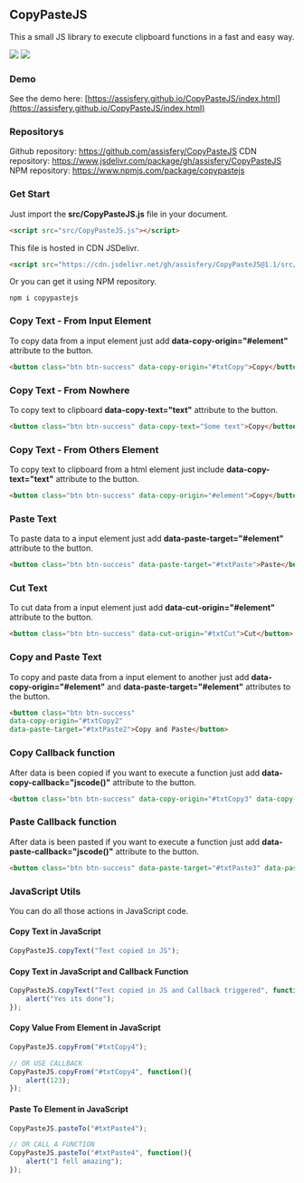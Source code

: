 

##  CopyPasteJS

This a small JS library to execute clipboard functions in a fast and easy way.

[![](https://data.jsdelivr.com/v1/package/gh/assisfery/CopyPasteJS/badge)](https://www.jsdelivr.com/package/gh/assisfery/CopyPasteJS)
[![](https://img.shields.io/badge/npm-copypastejs-green)](https://www.npmjs.com/package/copypastejs)


### Demo
See the demo here: [https://assisfery.github.io/CopyPasteJS/index.html](https://assisfery.github.io/CopyPasteJS/index.html)


### Repositorys
Github repository: https://github.com/assisfery/CopyPasteJS
CDN repository: https://www.jsdelivr.com/package/gh/assisfery/CopyPasteJS
NPM repository: https://www.npmjs.com/package/copypastejs


### Get Start
Just import the  **src/CopyPasteJS.js**  file in your document.
```html
<script src="src/CopyPasteJS.js"></script>
```

This file is hosted in CDN JSDelivr.
```html
<script src="https://cdn.jsdelivr.net/gh/assisfery/CopyPasteJS@1.1/src/CopyPasteJS.min.js"></script>
```

Or you can get it using NPM repository.
```
npm i copypastejs
```

### Copy Text - From Input Element
To copy data from a input element just add  **data-copy-origin="#element"**  attribute to the button.
```html
<button class="btn btn-success" data-copy-origin="#txtCopy">Copy</button>
```

### Copy Text - From Nowhere
To copy text to clipboard  **data-copy-text="text"**  attribute to the button.
```html
<button class="btn btn-success" data-copy-text="Some text">Copy</button>
```

### Copy Text - From Others Element
To copy text to clipboard from a html element just include **data-copy-text="text"** attribute to the button.
```html
<button class="btn btn-success" data-copy-origin="#element">Copy</button>
```

### Paste Text
To paste data to a input element just add  **data-paste-target="#element"**  attribute to the button.
```html
<button class="btn btn-success" data-paste-target="#txtPaste">Paste</button>
```

### Cut Text
To cut data from a input element just add  **data-cut-origin="#element"**  attribute to the button.
```html
<button class="btn btn-success" data-cut-origin="#txtCut">Cut</button>
```

### Copy and Paste Text
To copy and paste data from a input element to another just add  **data-copy-origin="#element"**  and  **data-paste-target="#element"**  attributes to the button.
```html
<button class="btn btn-success"
data-copy-origin="#txtCopy2"
data-paste-target="#txtPaste2">Copy and Paste</button>
```

### Copy Callback function
After data is been copied if you want to execute a function just add  **data-copy-callback="jscode()"**  attribute to the button.
```html
<button class="btn btn-success" data-copy-origin="#txtCopy3" data-copy-callback="alert('copied')">Copy and Callback</button>
```

### Paste Callback function
After data is been pasted if you want to execute a function just add  **data-paste-callback="jscode()"**  attribute to the button.
```html
<button class="btn btn-success" data-paste-target="#txtPaste3" data-paste-callback="alert('pasted')">Paste and Callback</button>
```

### JavaScript Utils
You can do all those actions in JavaScript code.

#### Copy Text in JavaScript
```js
CopyPasteJS.copyText("Text copied in JS");
```

#### Copy Text in JavaScript and Callback Function
```js
CopyPasteJS.copyText("Text copied in JS and Callback triggered", function(){
	alert("Yes its done");
});
```

#### Copy Value From Element in JavaScript
```js
CopyPasteJS.copyFrom("#txtCopy4");

// OR USE CALLBACK
CopyPasteJS.copyFrom("#txtCopy4", function(){
	alert(123);
});
```

#### Paste To Element in JavaScript
```js
CopyPasteJS.pasteTo("#txtPaste4");

// OR CALL A FUNCTION
CopyPasteJS.pasteTo("#txtPaste4", function(){
	alert("I fell amazing");
});
```
